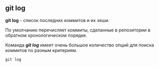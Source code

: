 ## git log

**git log** - список последних коммитов и их хеши. 

По умолчанию перечисляет коммиты, сделанные в репозитории в обратном хронологическом порядке.

Команда ***git log*** имеет очень большое количество опций для поиска коммитов по разным критериям.

```bash=
git log
```
